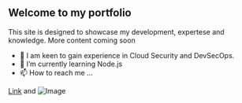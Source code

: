 ## Welcome to my portfolio

This site is designed to showcase my development, expertese and knowledge. More content coming soon

- 👀 I am keen to gain experience in Cloud Security and DevSecOps.
- 🌱 I’m currently learning Node.js
- 📫 How to reach me ...

[Link](https://www.hackableyou.com) and ![Image](src)
